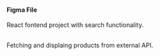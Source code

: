 #### Figma File
React fontend project with search functionality.

##
Fetching and displaing products from external API.
